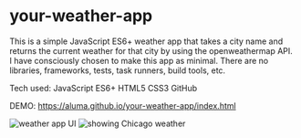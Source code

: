 # your-weather-app

This is a simple JavaScript ES6+ weather app that takes a city name and returns the current weather for that city by using the 
openweathermap API. I have consciously chosen to make this app as minimal. There are no libraries, frameworks, tests,
task runners, build tools, etc.

Tech used: 
JavaScript ES6+
HTML5
CSS3
GitHub

DEMO:
https://aluma.github.io/your-weather-app/index.html

<img src="https://i.ibb.co/hHpPcKs/Screen-Shot-2018-12-07-at-6-34-12-PM.png" alt="weather app UI" border="0">
<img src="https://i.ibb.co/HtjpfJL/Screen-Shot-2018-12-07-at-6-34-53-PM.png" alt="showing Chicago weather" border="0">
